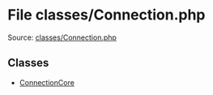 File classes/Connection.php
=========

Source: [classes/Connection.php](https://github.com/PrestaShop/PrestaShop/blob/1.6.0.11/classes/Connection.php)


Classes
-------

* [ConnectionCore](class.ConnectionCore.md)

